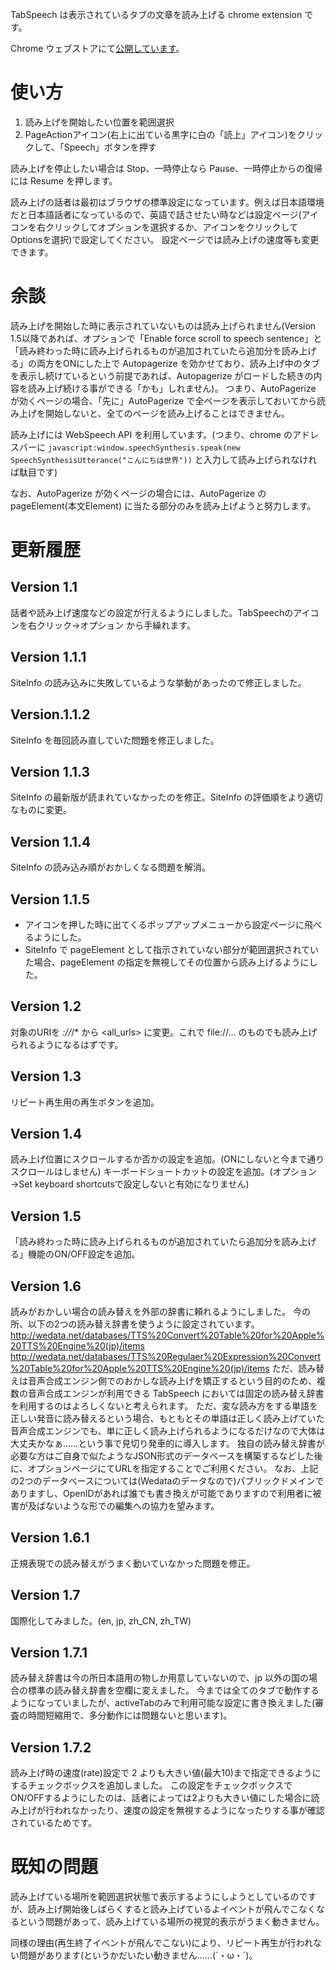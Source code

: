 TabSpeech は表示されているタブの文章を読み上げる chrome extension です。

Chrome ウェブストアにて[公開しています](https://chrome.google.com/webstore/detail/tabspeech/ccojlmmbakjcoddbepmmogiobbmmhmjc)。

# 使い方

1. 読み上げを開始したい位置を範囲選択
2. PageActionアイコン(右上に出ている黒字に白の「読上」アイコン)をクリックして、「Speech」ボタンを押す

読み上げを停止したい場合は Stop、一時停止なら Pause、一時停止からの復帰には Resume を押します。

読み上げの話者は最初はブラウザの標準設定になっています。例えば日本語環境だと日本語話者になっているので、英語で話させたい時などは設定ページ(アイコンを右クリックしてオプションを選択するか、アイコンをクリックしてOptionsを選択)で設定してください。
設定ページでは読み上げの速度等も変更できます。

# 余談

読み上げを開始した時に表示されていないものは読み上げられません(Version 1.5以降であれば、オプションで「Enable force scroll to speech sentence」と「読み終わった時に読み上げられるものが追加されていたら追加分を読み上げる」の両方をONにした上で Autopagerize を効かせており、読み上げ中のタブを表示し続けているという前提であれば、Autopagerize がロードした続きの内容を読み上げ続ける事ができる「かも」しれません)。
つまり、AutoPagerize が効くページの場合、「先に」AutoPagerize で全ページを表示しておいてから読み上げを開始しないと、全てのページを読み上げることはできません。

読み上げには WebSpeech API を利用しています。(つまり、chrome のアドレスバーに `javascript:window.speechSynthesis.speak(new SpeechSynthesisUtterance("こんにちは世界"))` と入力して読み上げられなければ駄目です)

なお、AutoPagerize が効くページの場合には、AutoPagerize の pageElement(本文Element) に当たる部分のみを読み上げようと努力します。

# 更新履歴

## Version 1.1
話者や読み上げ速度などの設定が行えるようにしました。TabSpeechのアイコンを右クリック→オプション から手繰れます。

## Version 1.1.1
SiteInfo の読み込みに失敗しているような挙動があったので修正しました。

## Version.1.1.2
SiteInfo を毎回読み直していた問題を修正しました。

## Version 1.1.3
SiteInfo の最新版が読まれていなかったのを修正。SiteInfo の評価順をより適切なものに変更。

## Version 1.1.4
SiteInfo の読み込み順がおかしくなる問題を解消。

## Version 1.1.5
- アイコンを押した時に出てくるポップアップメニューから設定ページに飛べるようにした。
- SiteInfo で pageElement として指示されていない部分が範囲選択されていた場合、pageElement の指定を無視してその位置から読み上げるようにした。

## Version 1.2
対象のURIを *://*/* から <all_urls> に変更。これで file://... のものでも読み上げられるようになるはずです。

## Version 1.3
リピート再生用の再生ボタンを追加。

## Version 1.4
読み上げ位置にスクロールするか否かの設定を追加。(ONにしないと今まで通りスクロールはしません)
キーボードショートカットの設定を追加。(オプション→Set keyboard shortcutsで設定しないと有効になりません)

## Version 1.5
「読み終わった時に読み上げられるものが追加されていたら追加分を読み上げる」機能のON/OFF設定を追加。

## Version 1.6
読みがおかしい場合の読み替えを外部の辞書に頼れるようにしました。
今の所、以下の2つの読み替え辞書を使うように設定されています。
http://wedata.net/databases/TTS%20Convert%20Table%20for%20Apple%20TTS%20Engine%20(jp)/items
http://wedata.net/databases/TTS%20Regulaer%20Expression%20Convert%20Table%20for%20Apple%20TTS%20Engine%20(jp)/items
ただ、読み替えは音声合成エンジン側でのおかしな読み上げを矯正するという目的のため、複数の音声合成エンジンが利用できる TabSpeech においては固定の読み替え辞書を利用するのはよろしくないと考えられます。
ただ、変な読み方をする単語を正しい発音に読み替えるという場合、もともとその単語は正しく読み上げていた音声合成エンジンでも、単に正しく読み上げられるようになるだけなので大体は大丈夫かなぁ……という事で見切り発車的に導入します。
独自の読み替え辞書が必要な方はご自身で似たようなJSON形式のデータベースを構築するなどした後に、オプションページにてURLを指定することでご利用ください。
なお、上記の2つのデータベースについては(Wedataのデータなので)パブリックドメインでありますし、OpenIDがあれば誰でも書き換えが可能でありますので利用者に被害が及ばないような形での編集への協力を望みます。

## Version 1.6.1
正規表現での読み替えがうまく動いていなかった問題を修正。

## Version 1.7
国際化してみました。(en, jp, zh_CN, zh_TW)

## Version 1.7.1
読み替え辞書は今の所日本語用の物しか用意していないので、jp 以外の国の場合の標準の読み替え辞書を空欄に変えました。
今までは全てのタブで動作するようになっていましたが、activeTabのみで利用可能な設定に書き換えました(審査の時間短縮用で、多分動作には問題ないと思います)。

## Version 1.7.2
読み上げ時の速度(rate)設定で 2 よりも大きい値(最大10)まで指定できるようにするチェックボックスを追加しました。
この設定をチェックボックスでON/OFFするようにしたのは、話者によっては2よりも大きい値にした場合に読み上げが行われなかったり、速度の設定を無視するようになったりする事が確認されているためです。

# 既知の問題

読み上げている場所を範囲選択状態で表示するようにしようとしているのですが、読み上げ開始後しばらくすると読み上げているよイベントが飛んでこなくなるという問題があって、読み上げている場所の視覚的表示がうまく動きません。

同様の理由(再生終了イベントが飛んでこない)により、リピート再生が行われない問題があります(というかだいたい動きません……(´・ω・`)。

